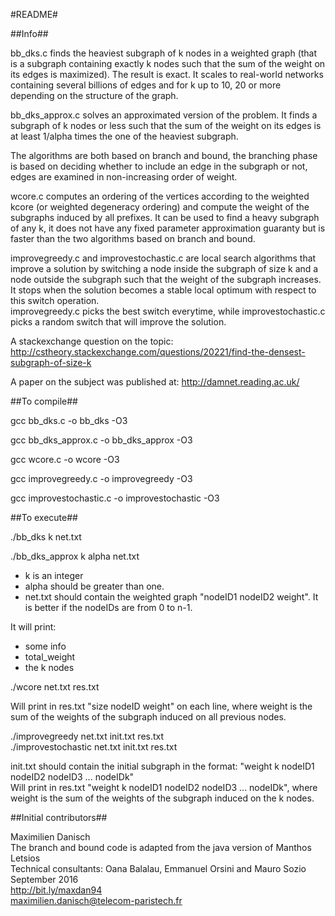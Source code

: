 #README#

##Info##

bb_dks.c finds the heaviest subgraph of k nodes in a weighted graph (that is a subgraph containing exactly k nodes such that the sum of the weight on its edges is maximized). The result is exact. It scales to real-world networks containing several billions of edges and for k up to 10, 20 or more depending on the structure of the graph.

bb_dks_approx.c solves an approximated version of the problem. It finds a subgraph of k nodes or less such that the sum of the weight on its edges is at least 1/alpha times the one of the heaviest subgraph.

The algorithms are both based on branch and bound, the branching phase is based on deciding whether to include an edge in the subgraph or not, edges are examined in non-increasing order of weight.

wcore.c computes an ordering of the vertices according to the weighted kcore (or weighted degeneracy ordering) and compute the weight of the subgraphs induced by all prefixes. It can be used to find a heavy subgraph of any k, it does not have any fixed parameter approximation guaranty but is faster than the two algorithms based on branch and bound.

improvegreedy.c and improvestochastic.c are local search algorithms that improve a solution by switching a node inside the subgraph of size k and a node outside the subgraph such that the weight of the subgraph increases. It stops when the solution becomes a stable local optimum with respect to this switch operation.  
improvegreedy.c picks the best switch everytime, while improvestochastic.c picks a random switch that will improve the solution.

A stackexchange question on the topic: http://cstheory.stackexchange.com/questions/20221/find-the-densest-subgraph-of-size-k

A paper on the subject was published at: http://damnet.reading.ac.uk/

##To compile##

gcc bb_dks.c -o bb_dks -O3

gcc bb_dks_approx.c -o bb_dks_approx -O3

gcc wcore.c -o wcore -O3

gcc improvegreedy.c -o improvegreedy -O3

gcc improvestochastic.c -o improvestochastic -O3

##To execute##

./bb_dks k net.txt

./bb_dks_approx k alpha net.txt

- k is an integer
- alpha should be greater than one.
- net.txt should contain the weighted graph "nodeID1 nodeID2 weight". It is better if the nodeIDs are from 0 to n-1.

It will print:

- some info
- total_weight
- the k nodes

./wcore net.txt res.txt

Will print in res.txt "size nodeID weight" on each line, where weight is the sum of the weights of the subgraph induced on all previous nodes.

./improvegreedy net.txt init.txt res.txt  
./improvestochastic net.txt init.txt res.txt

init.txt should contain the initial subgraph in the format: "weight k nodeID1 nodeID2 nodeID3 ... nodeIDk"  
Will print in res.txt "weight k nodeID1 nodeID2 nodeID3 ... nodeIDk", where weight is the sum of the weights of the subgraph induced on the k nodes.

##Initial contributors##

Maximilien Danisch  
The branch and bound code is adapted from the java version of Manthos Letsios  
Technical consultants: Oana Balalau, Emmanuel Orsini and Mauro Sozio  
September 2016  
http://bit.ly/maxdan94  
maximilien.danisch@telecom-paristech.fr
